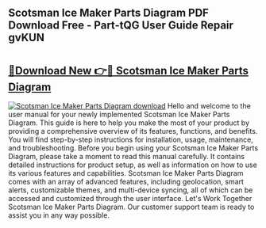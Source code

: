 ## Scotsman Ice Maker Parts Diagram PDF Download Free - Part-tQG User Guide Repair gvKUN

# <h2><a href="http://dfqd3v6.blite.top/?on=Scotsman+Ice+Maker+Parts+Diagram">🔗Download New 👉🔴 Scotsman Ice Maker Parts Diagram</a></h2>

[![Scotsman Ice Maker Parts Diagram download](https://i.imgur.com/lujVjoI.png)](http://dfqd3v6.blite.top/?on=Scotsman+Ice+Maker+Parts+Diagram)
Hello and welcome to the user manual for your newly implemented Scotsman Ice Maker Parts Diagram. This guide is here to help you make the most of your product by providing a comprehensive overview of its features, functions, and benefits. You will find step-by-step instructions for installation, usage, maintenance, and troubleshooting. Before you begin using your Scotsman Ice Maker Parts Diagram, please take a moment to read this manual carefully. It contains detailed instructions for product setup, as well as information on how to use its various features and capabilities. Scotsman Ice Maker Parts Diagram comes with an array of advanced features, including geolocation, smart alerts, customizable themes, and multi-device syncing, all of which can be accessed and customized through the user interface. Let's Work Together Scotsman Ice Maker Parts Diagram. Our customer support team is ready to assist you in any way possible.
